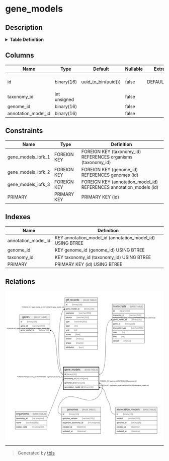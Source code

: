 # gene_models

## Description

<details>
<summary><strong>Table Definition</strong></summary>

```sql
CREATE TABLE `gene_models` (
  `id` binary(16) NOT NULL DEFAULT (uuid_to_bin(uuid())),
  `taxonomy_id` int unsigned NOT NULL,
  `genome_id` binary(16) NOT NULL,
  `annotation_model_id` binary(16) NOT NULL,
  PRIMARY KEY (`id`),
  KEY `taxonomy_id` (`taxonomy_id`),
  KEY `genome_id` (`genome_id`),
  KEY `annotation_model_id` (`annotation_model_id`),
  CONSTRAINT `gene_models_ibfk_1` FOREIGN KEY (`taxonomy_id`) REFERENCES `organisms` (`taxonomy_id`),
  CONSTRAINT `gene_models_ibfk_2` FOREIGN KEY (`genome_id`) REFERENCES `genomes` (`id`),
  CONSTRAINT `gene_models_ibfk_3` FOREIGN KEY (`annotation_model_id`) REFERENCES `annotation_models` (`id`)
) ENGINE=InnoDB DEFAULT CHARSET=utf8mb4 COLLATE=utf8mb4_0900_ai_ci
```

</details>

## Columns

| Name                | Type         | Default             | Nullable | Extra Definition  | Children                                                                      | Parents                                   | Comment |
| ------------------- | ------------ | ------------------- | -------- | ----------------- | ----------------------------------------------------------------------------- | ----------------------------------------- | ------- |
| id                  | binary(16)   | uuid_to_bin(uuid()) | false    | DEFAULT_GENERATED | [genes](genes.md) [gff_records](gff_records.md) [transcripts](transcripts.md) |                                           |         |
| taxonomy_id         | int unsigned |                     | false    |                   |                                                                               | [organisms](organisms.md)                 |         |
| genome_id           | binary(16)   |                     | false    |                   |                                                                               | [genomes](genomes.md)                     |         |
| annotation_model_id | binary(16)   |                     | false    |                   |                                                                               | [annotation_models](annotation_models.md) |         |

## Constraints

| Name               | Type        | Definition                                                          |
| ------------------ | ----------- | ------------------------------------------------------------------- |
| gene_models_ibfk_1 | FOREIGN KEY | FOREIGN KEY (taxonomy_id) REFERENCES organisms (taxonomy_id)        |
| gene_models_ibfk_2 | FOREIGN KEY | FOREIGN KEY (genome_id) REFERENCES genomes (id)                     |
| gene_models_ibfk_3 | FOREIGN KEY | FOREIGN KEY (annotation_model_id) REFERENCES annotation_models (id) |
| PRIMARY            | PRIMARY KEY | PRIMARY KEY (id)                                                    |

## Indexes

| Name                | Definition                                                |
| ------------------- | --------------------------------------------------------- |
| annotation_model_id | KEY annotation_model_id (annotation_model_id) USING BTREE |
| genome_id           | KEY genome_id (genome_id) USING BTREE                     |
| taxonomy_id         | KEY taxonomy_id (taxonomy_id) USING BTREE                 |
| PRIMARY             | PRIMARY KEY (id) USING BTREE                              |

## Relations

![er](gene_models.svg)

---

> Generated by [tbls](https://github.com/k1LoW/tbls)
